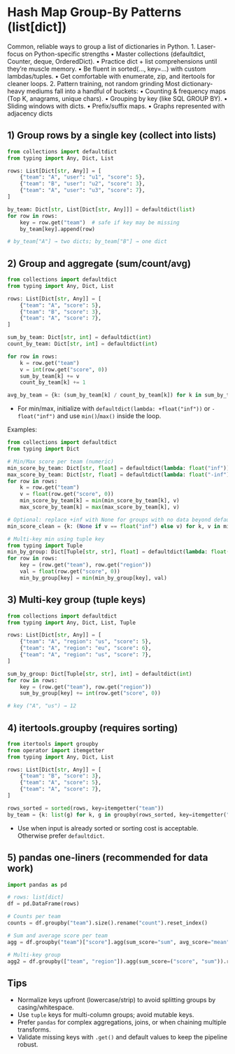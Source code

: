 # Hash Map Group-By Patterns (list[dict])

Common, reliable ways to group a list of dictionaries in Python.
	1.	Laser-focus on Python-specific strengths
	•	Master collections (defaultdict, Counter, deque, OrderedDict).
	•	Practice dict + list comprehensions until they’re muscle memory.
	•	Be fluent in sorted(..., key=...) with custom lambdas/tuples.
	•	Get comfortable with enumerate, zip, and itertools for cleaner loops.
	2.	Pattern training, not random grinding
Most dictionary-heavy mediums fall into a handful of buckets:
	•	Counting & frequency maps (Top K, anagrams, unique chars).
	•	Grouping by key (like SQL GROUP BY).
	•	Sliding windows with dicts.
	•	Prefix/suffix maps.
	•	Graphs represented with adjacency dicts

## 1) Group rows by a single key (collect into lists)

```python
from collections import defaultdict
from typing import Any, Dict, List

rows: List[Dict[str, Any]] = [
    {"team": "A", "user": "u1", "score": 5},
    {"team": "B", "user": "u2", "score": 3},
    {"team": "A", "user": "u3", "score": 7},
]

by_team: Dict[str, List[Dict[str, Any]]] = defaultdict(list)
for row in rows:
    key = row.get("team")  # safe if key may be missing
    by_team[key].append(row)

# by_team["A"] → two dicts; by_team["B"] → one dict
```

## 2) Group and aggregate (sum/count/avg)

```python
from collections import defaultdict
from typing import Any, Dict, List

rows: List[Dict[str, Any]] = [
    {"team": "A", "score": 5},
    {"team": "B", "score": 3},
    {"team": "A", "score": 7},
]

sum_by_team: Dict[str, int] = defaultdict(int)
count_by_team: Dict[str, int] = defaultdict(int)

for row in rows:
    k = row.get("team")
    v = int(row.get("score", 0))
    sum_by_team[k] += v
    count_by_team[k] += 1

avg_by_team = {k: (sum_by_team[k] / count_by_team[k]) for k in sum_by_team}
```

- For min/max, initialize with `defaultdict(lambda: +float("inf"))` or `-float("inf")` and use `min()`/`max()` inside the loop.

Examples:
```python
from collections import defaultdict
from typing import Dict

# Min/Max score per team (numeric)
min_score_by_team: Dict[str, float] = defaultdict(lambda: float("inf"))
max_score_by_team: Dict[str, float] = defaultdict(lambda: float("-inf"))
for row in rows:
    k = row.get("team")
    v = float(row.get("score", 0))
    min_score_by_team[k] = min(min_score_by_team[k], v)
    max_score_by_team[k] = max(max_score_by_team[k], v)

# Optional: replace +inf with None for groups with no data beyond defaults
min_score_clean = {k: (None if v == float("inf") else v) for k, v in min_score_by_team.items()}

# Multi-key min using tuple key
from typing import Tuple
min_by_group: Dict[Tuple[str, str], float] = defaultdict(lambda: float("inf"))
for row in rows:
    key = (row.get("team"), row.get("region"))
    val = float(row.get("score", 0))
    min_by_group[key] = min(min_by_group[key], val)
```

## 3) Multi-key group (tuple keys)

```python
from collections import defaultdict
from typing import Any, Dict, List, Tuple

rows: List[Dict[str, Any]] = [
    {"team": "A", "region": "us", "score": 5},
    {"team": "A", "region": "eu", "score": 6},
    {"team": "A", "region": "us", "score": 7},
]

sum_by_group: Dict[Tuple[str, str], int] = defaultdict(int)
for row in rows:
    key = (row.get("team"), row.get("region"))
    sum_by_group[key] += int(row.get("score", 0))

# key ("A", "us") → 12
```

## 4) itertools.groupby (requires sorting)

```python
from itertools import groupby
from operator import itemgetter
from typing import Any, Dict, List

rows: List[Dict[str, Any]] = [
    {"team": "B", "score": 3},
    {"team": "A", "score": 5},
    {"team": "A", "score": 7},
]

rows_sorted = sorted(rows, key=itemgetter("team"))
by_team = {k: list(g) for k, g in groupby(rows_sorted, key=itemgetter("team"))}
```

- Use when input is already sorted or sorting cost is acceptable. Otherwise prefer `defaultdict`.

## 5) pandas one-liners (recommended for data work)

```python
import pandas as pd

# rows: list[dict]
df = pd.DataFrame(rows)

# Counts per team
counts = df.groupby("team").size().rename("count").reset_index()

# Sum and average score per team
agg = df.groupby("team")["score"].agg(sum_score="sum", avg_score="mean").reset_index()

# Multi-key group
agg2 = df.groupby(["team", "region"]).agg(sum_score=("score", "sum")).reset_index()
```

## Tips

- Normalize keys upfront (lowercase/strip) to avoid splitting groups by casing/whitespace.
- Use `tuple` keys for multi-column groups; avoid mutable keys.
- Prefer `pandas` for complex aggregations, joins, or when chaining multiple transforms.
- Validate missing keys with `.get()` and default values to keep the pipeline robust.
